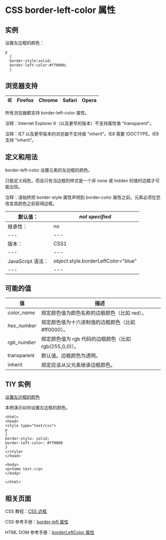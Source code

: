 # CSS border-left-color 属性



## 实例

设置左边框的颜色：

```
p
  {
  border-style:solid;
  border-left-color:#ff0000;
  }

```

## 浏览器支持

| IE | Firefox | Chrome | Safari | Opera |
| --- | --- | --- | --- | --- |

所有浏览器都支持 border-left-color 属性。

注释：Internet Explorer 6（以及更早的版本）不支持属性值 "transparent"。

注释：IE7 以及更早版本的浏览器不支持值 "inherit"。IE8 需要 !DOCTYPE。IE9 支持 "inherit"。

## 定义和用法

border-left-color 设置元素的左边框的颜色。

只能定义纯色，而且只有当边框的样式是一个非 none 或 hidden 的值时边框才可能出现。

注释：请始终把 border-style 属性声明到 border-color 属性之前。元素必须在您改变其颜色之前获得边框。

| 默认值： | _not specified_ |
| --- | --- |
| 继承性： | no |
| --- | --- |
| 版本： | CSS1 |
| --- | --- |
| JavaScript 语法： | _object_.style.borderLeftColor="blue" |
| --- | --- |

## 可能的值

| 值 | 描述 |
| --- | --- |
| *color_name* | 规定颜色值为颜色名称的边框颜色（比如 red）。 |
| *hex_number* | 规定颜色值为十六进制值的边框颜色（比如 #ff0000）。 |
| *rgb_number* | 规定颜色值为 rgb 代码的边框颜色（比如 rgb(255,0,0)）。 |
| transparent | 默认值。边框颜色为透明。 |
| inherit | 规定应该从父元素继承边框颜色。 |

## TIY 实例

[设置左边框的颜色](/tiy/t.asp?f=csse_border-left-color)

本例演示如何设置左边框的颜色。

```
<html>
<head>
<style type="text/css">
p 
{
border-style: solid;
border-left-color: #ff0000
}
</style>
</head>

<body>
<p>Some text.</p>
</body>

</html>

```

## 相关页面

CSS 教程：[CSS 边框](/css/css_border.asp "CSS 边框")

CSS 参考手册：[border-left 属性](/cssref/pr_border-left.asp "CSS border-left 属性")

HTML DOM 参考手册：[borderLeftColor 属性](/jsref/prop_style_borderleftcolor.asp "HTML DOM borderLeftColor 属性")



